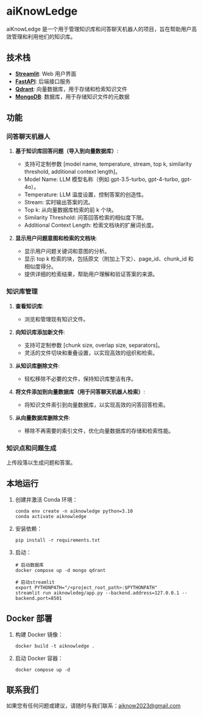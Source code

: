 # aiKnowLedge

aiKnowLedge 是一个用于管理知识库和问答聊天机器人的项目，旨在帮助用户高效管理和利用他们的知识库。

## 技术栈

- **[Streamlit](https://streamlit.io/)**: Web 用户界面
- **[FastAPI](https://fastapi.tiangolo.com/)**: 后端接口服务
- **[Qdrant](https://qdrant.tech/)**: 向量数据库，用于存储和检索知识文件
- **[MongoDB](https://www.mongodb.com/)**: 数据库，用于存储知识文件的元数据

## 功能

### 问答聊天机器人

1. **基于知识库回答问题（导入到向量数据库）**:
   - 支持可定制参数 [model name, temperature, stream, top k, similarity threshold, additional context length]。
   - Model Name: LLM 模型名称（例如 gpt-3.5-turbo, gpt-4-turbo, gpt-4o）。
   - Temperature: LLM 温度设置，控制答案的创造性。
   - Stream: 实时输出答案的流。
   - Top k: 从向量数据库检索的前 k 个块。
   - Similarity Threshold: 问答回答检索的相似度下限。
   - Additional Context Length: 检索文档块的扩展词长度。

2. **显示用户问题意图和检索的文档块**:
   - 显示用户问题关键词和意图的分析。
   - 显示 top k 检索的块，包括原文（附加上下文）、page_id、chunk_id 和相似度得分。
   - 提供详细的检索结果，帮助用户理解和验证答案的来源。

### 知识库管理

1. **查看知识库**:
   - 浏览和管理现有知识文件。
   
2. **向知识库添加新文件**:
   - 支持可定制参数 [chunk size, overlap size, separators]。
   - 灵活的文件切块和重叠设置，以实现高效的组织和检索。
   
3. **从知识库删除文件**:
   - 轻松移除不必要的文件，保持知识库整洁有序。
   
4. **将文件添加到向量数据库（用于问答聊天机器人检索）**:
   - 将知识文件索引到向量数据库，以实现高效的问答回答检索。
   
5. **从向量数据库删除文件**:
   - 移除不再需要的索引文件，优化向量数据库的存储和检索性能。

### 知识点和问题生成

上传段落以生成问题和答案。

## 本地运行

1. 创建并激活 Conda 环境：
   ```shell
   conda env create -n aiknowledge python=3.10
   conda activate aiknowledge
   ```
   
2. 安装依赖：
   ```shell
   pip install -r requirements.txt
   ```

3. 启动：
   ```shell
   # 启动数据库
   docker compose up -d mongo qdrant
   
   # 启动streamlit
   export PYTHONPATH="/<project_root_path>:$PYTHONPATH"
   streamlit run aiknowledeg/app.py --backend.address=127.0.0.1 --backend.port=8501
   ```

## Docker 部署
1. 构建 Docker 镜像：
   ```shell
   docker build -t aiknowledge .
   ```

2. 启动 Docker 容器：
   ```shell
   docker compose up -d
   ```

## 联系我们

如果您有任何问题或建议，请随时与我们联系：[aiknow2023@gmail.com](mailto:aiknow2023@gmail.com)